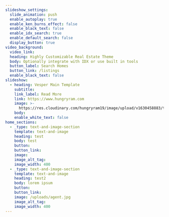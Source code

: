 ```yaml
---
slideshow_settings:
  slide_animation: push
  enable_autoplay: true
  enable_ken_burns_effect: false
  enable_black_text: false
  enable_idx_search: true
  enable_default_search: false
  display_button: true
video_background:
  video_link:
  heading: Highly Customizable Real Estate Theme
  body: Optionally integrate with IDX or use built in tools
  button_label: Search Homes
  button_link: /listings
  enable_black_text: false
slideshow:
  - heading: Vesper Main Template
    subtitle:
    link_label: Read More
    link: https://www.hungryram.com
    image: >-
      https://res.cloudinary.com/hungryram19/image/upload/v1630458883/templates/realestate2/shutterstock_12168997453_dgp9fa.jpg
    body:
    enable_white_text: false
home_sections:
  - _type: text-and-image-section
    template: text-and-image
    heading: test
    body: test
    button:
    button_link:
    image:
    image_alt_tag:
    image_width: 400
  - _type: text-and-image-section
    template: text-and-image
    heading: test2
    body: lorem ipsum
    button:
    button_link:
    image: /uploads/agent.jpg
    image_alt_tag:
    image_width: 400
---
```


